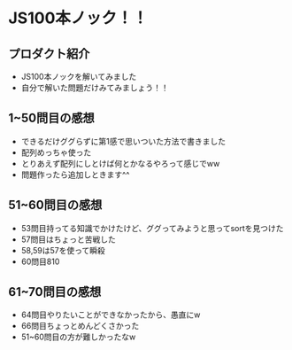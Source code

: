 # JS100本ノック！！
## プロダクト紹介
- JS100本ノックを解いてみました
- 自分で解いた問題だけみてみましょう！！
## 1~50問目の感想
- できるだけググらずに第1感で思いついた方法で書きました
- 配列めっちゃ使った
- とりあえず配列にしとけば何とかなるやろって感じでww
- 問題作ったら追加しときます^^
## 51~60問目の感想
- 53問目持ってる知識でかけたけど、ググってみようと思ってsortを見つけた
- 57問目はちょっと苦戦した
- 58,59は57を使って瞬殺
- 60問目810
## 61~70問目の感想
- 64問目やりたいことができなかったから、愚直にw
- 66問目ちょっとめんどくさかった
- 51~60問目の方が難しかったなw